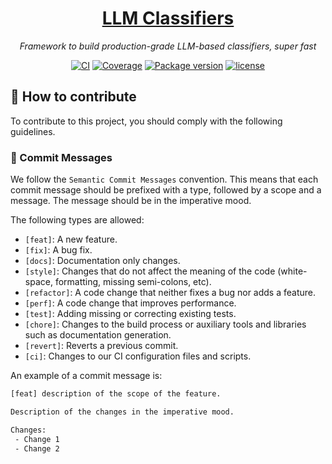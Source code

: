 <div align="center">
  <a href="https://ai.pydantic.dev/">
    <h1>
        LLM Classifiers
    </h1>
  </a>
</div>
<div align="center">
<p align="center">
    <em>Framework to build production-grade LLM-based classifiers, super fast</em>
</p>
</div>
<div align="center">
  <a href="https://github.com/MoellerGroup/llm-classifiers/actions/workflows/publish.yml?query=branch%3Amain"><img src="https://img.shields.io/github/actions/workflow/status/moellergroup/llm-classifiers/publish.yml" alt="CI"></a>
  <a href="https://coverage-badge.samuelcolvin.workers.dev/redirect/moellergroup/llm-classifiers"><img src="https://coverage-badge.samuelcolvin.workers.dev/moellergroup/llm-classifiers.svg" alt="Coverage"></a>
  <a href="https://pypi.org/project/llm-classifiers" target="_blank"> <img src="https://img.shields.io/pypi/v/llm-classifiers" alt="Package version"></a>  
  <a href="https://github.com/MoellerGroup/llm-classifiers/blob/main/LICENSE"><img src="https://img.shields.io/github/license/moellergroup/llm-classifiers" alt="license"></a>
</div>

## :cop: How to contribute

To contribute to this project, you should comply with the following guidelines.

### :book: Commit Messages

We follow the `Semantic Commit Messages` convention. This means that each commit message should be prefixed with a type,
followed by a scope and a message. The message should be in the imperative mood.

The following types are allowed:

- `[feat]`: A new feature.
- `[fix]`: A bug fix.
- `[docs]`: Documentation only changes.
- `[style]`: Changes that do not affect the meaning of the code (white-space, formatting, missing semi-colons, etc).
- `[refactor]`: A code change that neither fixes a bug nor adds a feature.
- `[perf]`: A code change that improves performance.
- `[test]`: Adding missing or correcting existing tests.
- `[chore]`: Changes to the build process or auxiliary tools and libraries such as documentation generation.
- `[revert]`: Reverts a previous commit.
- `[ci]`: Changes to our CI configuration files and scripts.

An example of a commit message is:

```bash
[feat] description of the scope of the feature.

Description of the changes in the imperative mood.

Changes:
 - Change 1
 - Change 2
```